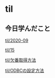 # til

## 今日学んだこと

[til/2020\-09](https://github.com/tokiohamamatsu/til/blob/master/tir/2020-09.md)

[til/15](https://github.com/tokiohamamatsu/til/blob/master/%E6%B4%BB%E5%8B%95%E8%A8%98%E9%8C%B2/09/15.md)

[til/欠番取得方法](https://github.com/tokiohamamatsu/til/blob/master/SQL/%E6%AC%A0%E7%95%AA%E5%8F%96%E5%BE%97%E6%96%B9%E6%B3%95.md)

[til/ODBCの設定方法](https://github.com/tokiohamamatsu/til/blob/master/extra/ODBC%E3%81%AE%E8%A8%AD%E5%AE%9A%E6%96%B9%E6%B3%95.md)